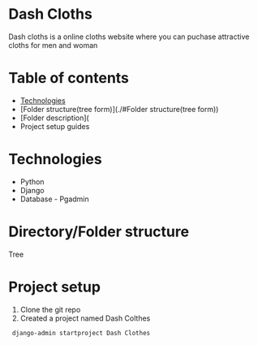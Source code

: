 # Dash Cloths 
Dash cloths is a online cloths website where you can puchase  attractive cloths for men and woman 

# Table of contents
- [Technologies](./#Technologies)
- [Folder structure(tree form)](./#Folder structure(tree form))
- [Folder description](
- Project setup guides

# Technologies 

- Python
- Django
- Database - Pgadmin


# Directory/Folder structure
Tree

# Project setup 

1. Clone the git repo
   ```  ```
1. Created a project named Dash Colthes 
```bash
 django-admin startproject Dash Clothes 
 ```
 







